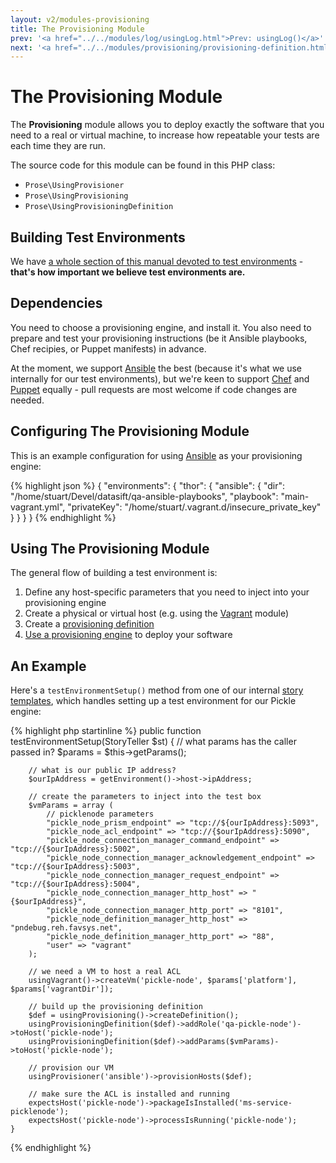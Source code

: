 ```yaml
---
layout: v2/modules-provisioning
title: The Provisioning Module
prev: '<a href="../../modules/log/usingLog.html">Prev: usingLog()</a>'
next: '<a href="../../modules/provisioning/provisioning-definition.html">Next: Creating The Provisioning Definition</a>'
---
```


# The Provisioning Module

The __Provisioning__ module allows you to deploy exactly the software that you need to a real or virtual machine, to increase how repeatable your tests are each time they are run.

The source code for this module can be found in this PHP class:

* `Prose\UsingProvisioner`
* `Prose\UsingProvisioning`
* `Prose\UsingProvisioningDefinition`

## Building Test Environments

We have [a whole section of this manual devoted to test environments](../../environments/index.html) - __that's how important we believe test environments are.__

## Dependencies

You need to choose a provisioning engine, and install it.  You also need to prepare and test your provisioning instructions (be it Ansible playbooks, Chef recipies, or Puppet manifests) in advance.

At the moment, we support [Ansible](http://ansible.cc/) the best (because it's what we use internally for our test environments), but we're keen to support [Chef](http://www.opscode.com/chef/) and [Puppet](https://puppetlabs.com/) equally - pull requests are most welcome if code changes are needed.

## Configuring The Provisioning Module

This is an example configuration for using [Ansible](http://ansible.cc) as your provisioning engine:

{% highlight json %}
{
    "environments": {
        "thor": {
            "ansible": {
                "dir": "/home/stuart/Devel/datasift/qa-ansible-playbooks",
                "playbook": "main-vagrant.yml",
                "privateKey": "/home/stuart/.vagrant.d/insecure_private_key"
            }
        }
    }
}
{% endhighlight %}

## Using The Provisioning Module

The general flow of building a test environment is:

1. Define any host-specific parameters that you need to inject into your provisioning engine
1. Create a physical or virtual host (e.g. using the [Vagrant](../vagrant/index.html) module)
1. Create a [provisioning definition](provisioning-definition.html)
1. [Use a provisioning engine](usingProvisioningEngine.html) to deploy your software

## An Example

Here's a `testEnvironmentSetup()` method from one of our internal [story templates](../../stories/templates.html), which handles setting up a test environment for our Pickle engine:

{% highlight php startinline %}
    public function testEnvironmentSetup(StoryTeller $st)
    {
        // what params has the caller passed in?
        $params = $this->getParams();

        // what is our public IP address?
        $ourIpAddress = getEnvironment()->host->ipAddress;

        // create the parameters to inject into the test box
        $vmParams = array (
            // picklenode parameters
            "pickle_node_prism_endpoint" => "tcp://${ourIpAddress}:5093",
            "pickle_node_acl_endpoint" => "tcp://{$ourIpAddress}:5090",
            "pickle_node_connection_manager_command_endpoint" => "tcp://{$ourIpAddress}:5002",
            "pickle_node_connection_manager_acknowledgement_endpoint" => "tcp://{$ourIpAddress}:5003",
            "pickle_node_connection_manager_request_endpoint" => "tcp://{$ourIpAddress}:5004",
            "pickle_node_connection_manager_http_host" => "{$ourIpAddress}",
            "pickle_node_connection_manager_http_port" => "8101",
            "pickle_node_definition_manager_http_host" => "pndebug.reh.favsys.net",
            "pickle_node_definition_manager_http_port" => "88",
            "user" => "vagrant"
        );

        // we need a VM to host a real ACL
        usingVagrant()->createVm('pickle-node', $params['platform'], $params['vagrantDir']);

        // build up the provisioning definition
        $def = usingProvisioning()->createDefinition();
        usingProvisioningDefinition($def)->addRole('qa-pickle-node')->toHost('pickle-node');
        usingProvisioningDefinition($def)->addParams($vmParams)->toHost('pickle-node');

        // provision our VM
        usingProvisioner('ansible')->provisionHosts($def);

        // make sure the ACL is installed and running
        expectsHost('pickle-node')->packageIsInstalled('ms-service-picklenode');
        expectsHost('pickle-node')->processIsRunning('pickle-node');
    }
{% endhighlight %}